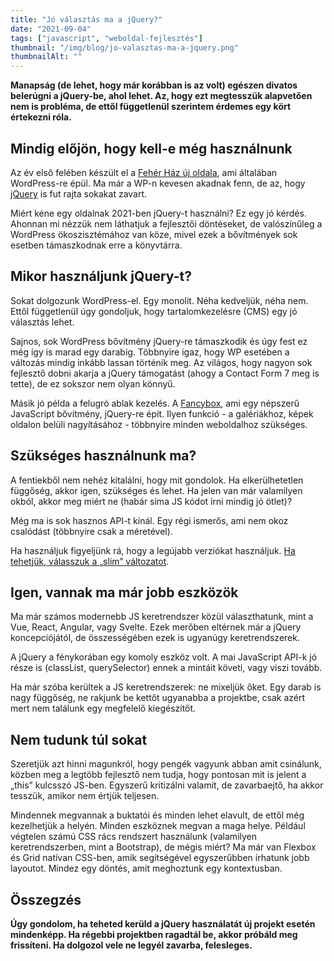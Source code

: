 ```yaml
---
title: "Jó választás ma a jQuery?"
date: "2021-09-04"
tags: ["javascript", "weboldal-fejlesztés"]
thumbnail: "/img/blog/jo-valasztas-ma-a-jquery.png"
thumbnailAlt: ""
---
```


**Manapság (de lehet, hogy már korábban is az volt) egészen divatos belerúgni a jQuery-be, ahol lehet. Az, hogy ezt megtesszük alapvetően nem is probléma, de ettől függetlenül szerintem érdemes egy kört értekezni róla.**

## Mindig előjön, hogy kell-e még használnunk

Az év első felében készült el a [Fehér Ház új oldala](https://www.whitehouse.gov/), ami általában WordPress-re épül. Ma már a WP-n kevesen akadnak fenn, de az, hogy [jQuery](https://jquery.com/) is fut rajta sokakat zavart.

Miért kéne egy oldalnak 2021-ben jQuery-t használni? Ez egy jó kérdés. Ahonnan mi nézzük nem láthatjuk a fejlesztői döntéseket, de valószínűleg a WordPress ökoszisztémához van köze, mivel ezek a bővítmények sok esetben támaszkodnak erre a könyvtárra.

## Mikor használjunk jQuery-t?

Sokat dolgozunk WordPress-el. Egy monolit. Néha kedveljük, néha nem. Ettől függetlenül úgy gondoljuk, hogy tartalomkezelésre (CMS) egy jó választás lehet.

Sajnos, sok WordPress bővítmény jQuery-re támaszkodik és úgy fest ez még így is marad egy darabig. Többnyire igaz, hogy WP esetében a változás mindig inkább lassan történik meg. Az világos, hogy nagyon sok fejlesztő dobni akarja a jQuery támogatást (ahogy a Contact Form 7 meg is tette), de ez sokszor nem olyan könnyű.

Másik jó példa a felugró ablak kezelés. A [Fancybox](https://fancyapps.com/fancybox/), ami egy népszerű JavaScript bővítmény, jQuery-re épít. Ilyen funkció - a galériákhoz, képek oldalon belüli nagyításához - többnyire minden weboldalhoz szükséges.

## Szükséges használnunk ma?

A fentiekből nem nehéz kitalálni, hogy mit gondolok. Ha elkerülhetetlen függőség, akkor igen, szükséges és lehet. Ha jelen van már valamilyen okból, akkor meg miért ne (habár sima JS kódot írni mindig jó ötlet)?

Még ma is sok hasznos API-t kínál. Egy régi ismerős, ami nem okoz csalódást (többnyire csak a méretével).

Ha használjuk figyeljünk rá, hogy a legújabb verziókat használjuk. [Ha tehetjük, válasszuk a „slim” változatot](https://stackoverflow.com/questions/35424053/what-are-the-differences-between-normal-and-slim-package-of-jquery).

## Igen, vannak ma már jobb eszközök

Ma már számos modernebb JS keretrendszer közül választhatunk, mint a Vue, React, Angular, vagy Svelte. Ezek merőben eltérnek már a jQuery koncepciójától, de összességében ezek is ugyanúgy keretrendszerek.

A jQuery a fénykorában egy komoly eszköz volt. A mai JavaScript API-k jó része is (classList, querySelector) ennek a mintáit követi, vagy viszi tovább.

Ha már szóba kerültek a JS keretrendszerek: ne mixeljük őket. Egy darab is nagy függőség, ne rakjunk be kettőt ugyanabba a projektbe, csak azért mert nem találunk egy megfelelő kiegészítőt.

## Nem tudunk túl sokat

Szeretjük azt hinni magunkról, hogy pengék vagyunk abban amit csinálunk, közben meg a legtöbb fejlesztő nem tudja, hogy pontosan mit is jelent a „this” kulcsszó JS-ben. Egyszerű kritizálni valamit, de zavarbaejtő, ha akkor tesszük, amikor nem értjük teljesen.

Mindennek megvannak a buktatói és minden lehet elavult, de ettől még kezelhetjük a helyén. Minden eszköznek megvan a maga helye. Például végtelen számú CSS rács rendszert használunk (valamilyen keretrendszerben, mint a Bootstrap), de mégis miért? Ma már van Flexbox és Grid natívan CSS-ben, amik segítségével egyszerűbben írhatunk jobb layoutot. Mindez egy döntés, amit meghoztunk egy kontextusban.

## Összegzés

**Úgy gondolom, ha teheted kerüld a jQuery használatát új projekt esetén mindenképp. Ha régebbi projektben ragadtál be, akkor próbáld meg frissíteni. Ha dolgozol vele ne legyél zavarba, felesleges.**
